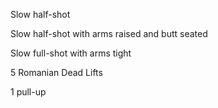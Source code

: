 Slow half-shot

Slow half-shot with arms raised and butt seated

Slow full-shot with arms tight

5 Romanian Dead Lifts

1 pull-up
